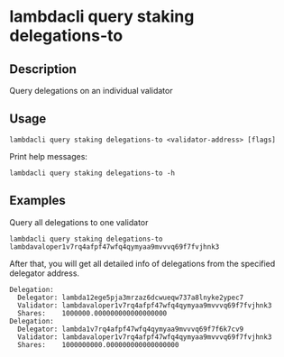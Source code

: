 # lambdacli query staking delegations-to

## Description

Query delegations on an individual validator

## Usage

```
lambdacli query staking delegations-to <validator-address> [flags]
```

Print help messages:
```
lambdacli query staking delegations-to -h
```

## Examples

Query all delegations to one validator
```
lambdacli query staking delegations-to lambdavaloper1v7rq4afpf47wfq4qymyaa9mvvvq69f7fvjhnk3
```

After that, you will get all detailed info of delegations from the specified delegator address.

```
Delegation:
  Delegator: lambda12ege5pja3mrzaz6dcwueqw737a8lnyke2ypec7
  Validator: lambdavaloper1v7rq4afpf47wfq4qymyaa9mvvvq69f7fvjhnk3
  Shares:    1000000.000000000000000000
Delegation:
  Delegator: lambda1v7rq4afpf47wfq4qymyaa9mvvvq69f7f6k7cv9
  Validator: lambdavaloper1v7rq4afpf47wfq4qymyaa9mvvvq69f7fvjhnk3
  Shares:    1000000000.000000000000000000
```
